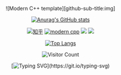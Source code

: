 <div id="title" align=center>

![Modern C++ template][github-sub-title:img]

[![Anurag's GitHub stats](https://github-readme-stats.vercel.app/api?username=Megestus&show_icons=true&theme=tokyonight)](https://b23.tv/iEJTnPp)


[![知乎]( https://img.shields.io/badge/知乎-abin-blue)](https://www.zhihu.com/people/zhu-bin-QAQ)
[![modern cpp](https://img.shields.io/badge/code-%20Python-blue)](https://learn.microsoft.com/zh-cn/cpp/cpp/welcome-back-to-cpp-modern-cpp) 
![](https://img.shields.io/badge/性格-开朗-red) 
![](https://img.shields.io/badge/爱好-二次元-red)



[![Top Langs](https://github-readme-stats.vercel.app/api/top-langs/?username=Megestus)](https://github.com/Megestus/github-readme-stats)

<!-- ![头像](https://megestus-1309556466.cos.ap-shanghai.myqcloud.com/Bg/tobi-7.jpg) -->


![Visitor Count](https://profile-counter.glitch.me/Megestus/count.svg)

[![Typing SVG](https://readme-typing-svg.herokuapp.com?font=Fira+Code&pause=1000&width=435&lines=Don't+let+the+sorrow+of+the+times+become+your+sorrow.)](https://git.io/typing-svg)


</div>